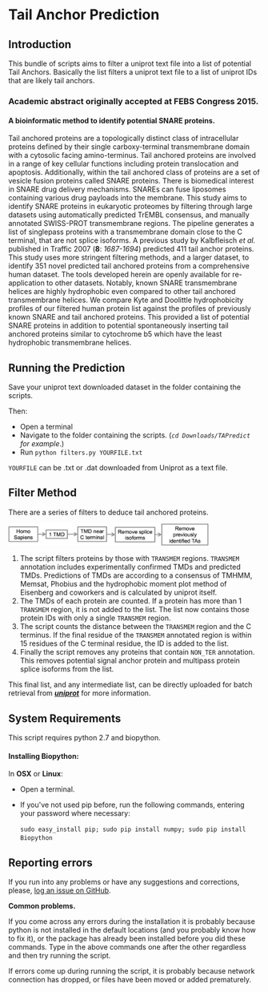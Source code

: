 # Tail Anchor Prediction

## Introduction

This bundle of scripts aims to filter a uniprot text file into a list of potential Tail Anchors. Basically the list filters a uniprot text file to a list of uniprot IDs that are likely tail anchors.

### Academic abstract originally accepted at FEBS Congress 2015.
#### A bioinformatic method to identify potential SNARE proteins.

Tail anchored proteins are a topologically distinct class of intracellular proteins defined by their single carboxy-terminal transmembrane domain with a cytosolic facing amino-terminus. Tail anchored proteins are involved in a range of key cellular functions including protein translocation and apoptosis. Additionally, within the tail anchored class of proteins are a set of vesicle fusion proteins called SNARE proteins. There is biomedical interest in SNARE drug delivery mechanisms. SNAREs can fuse liposomes containing various drug payloads into the membrane. This study aims to identify SNARE proteins in eukaryotic proteomes by filtering through large datasets using automatically predicted TrEMBL consensus, and manually annotated SWISS-PROT transmembrane regions. The pipeline generates a list of singlepass proteins with a transmembrane domain close to the C terminal, that are not splice isoforms. A previous study by Kalbfleisch _et al._ published in Traffic 2007 (**8**: _1687-1694_) predicted 411 tail anchor proteins. This study uses more stringent filtering methods, and a larger dataset, to identify 351 novel predicted tail anchored proteins from a comprehensive human dataset. The tools developed herein are openly available for re-application to other datasets. Notably, known SNARE transmembrane helices are highly hydrophobic even compared to other tail anchored transmembrane helices. We compare Kyte and Doolittle hydrophobicity profiles of our filtered human protein list against the profiles of previously known SNARE and tail anchored proteins. This provided a list of potential SNARE proteins in addition to potential spontaneously inserting tail anchored proteins similar to cytochrome b5 which have the least hydrophobic transmembrane helices.

## Running the Prediction

Save your uniprot text downloaded dataset in the folder containing the scripts.

Then:

 - Open a terminal
 - Navigate to the folder containing the scripts. (*`cd Downloads/TAPredict` for example*.)
 - Run `python filters.py YOURFILE.txt`

 `YOURFILE` can be .txt or .dat downloaded from Uniprot as a text file.

## Filter Method

There are a series of filters to deduce tail anchored proteins.

<img src="TA_filter_flow.png" width="400">

1. The script filters proteins by those with `TRANSMEM` regions. `TRANSMEM` annotation includes experimentally confirmed TMDs and predicted TMDs. Predictions of TMDs are according to a consensus of TMHMM, Memsat, Phobius and the hydrophobic moment plot method of Eisenberg and coworkers and is calculated by uniprot itself.
2. The TMDs of each protein are counted. If a protein has more than 1 `TRANSMEM` region, it is not added to the list. The list now contains those protein IDs with only a single `TRANSMEM` region.
3. The script counts the distance between the `TRANSMEM` region and the C terminus. If the final residue of the `TRANSMEM` annotated region is within 15 residues of the C terminal residue, the ID is added to the list.
4. Finally the script removes any proteins that contain `NON_TER` annotation. This removes potential signal anchor protein and multipass protein splice isoforms from the list.

This final list, and any intermediate list, can be directly uploaded for batch retrieval from [***uniprot***](http://www.uniprot.org/uploadlists) for more information.

## System Requirements

This script requires python 2.7 and biopython.

#### Installing Biopython:

 In **OSX** or **Linux**:

 - Open a terminal.
 - If you've not used pip before, run the following commands, entering your password where necessary:

 	`sudo easy_install pip; sudo pip install numpy; sudo pip install Biopython`

## Reporting errors

If you run into any problems or have any suggestions and corrections, please, [log an issue on
GitHub](https://github.com/jbkr/TApredict/issues/new).

**Common problems.**

If you come across any errors during the installation it is probably because python is not installed in the default locations (and you probably know how to fix it), or the package has already been installed before you did these commands. Type in the above commands one after the other regardless and then try running the script.

If errors come up during running the script, it is probably because network connection has dropped, or files have been moved or added prematurely.
